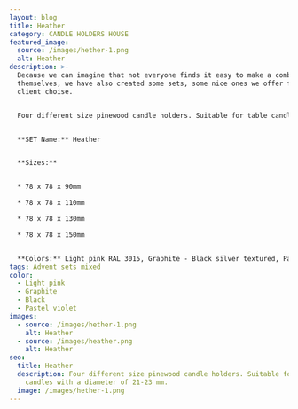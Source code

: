 ```yaml
---
layout: blog
title: Heather
category: CANDLE HOLDERS HOUSE
featured_image:
  source: /images/hether-1.png
  alt: Heather
description: >-
  Because we can imagine that not everyone finds it easy to make a combination
  themselves, we have also created some sets, some nice ones we offer from our
  client choise.


  Four different size pinewood candle holders. Suitable for table candles with a diameter of 21-23 mm. Ideal for decorating your home, could be used as Advent wreath.


  **SET Name:** Heather


  **Sizes:**


  * 78 x 78 x 90mm

  * 78 x 78 x 110mm

  * 78 x 78 x 130mm

  * 78 x 78 x 150mm


  **Colors:** Light pink RAL 3015, Graphite - Black silver textured, Pastel Violet RAL 4009, Silver.
tags: Advent sets mixed
color:
  - Light pink
  - Graphite
  - Black
  - Pastel violet
images:
  - source: /images/hether-1.png
    alt: Heather
  - source: /images/heather.png
    alt: Heather
seo:
  title: Heather
  description: Four different size pinewood candle holders. Suitable for table
    candles with a diameter of 21-23 mm.
  image: /images/hether-1.png
---
```

